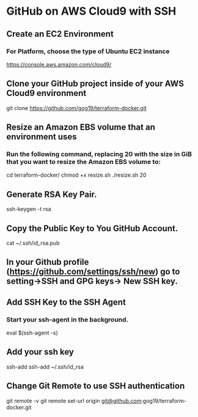 # GitHub on AWS Cloud9 with SSH

## Create an EC2 Environment
### For Platform, choose the type of Ubuntu EC2 instance
https://console.aws.amazon.com/cloud9/

## Clone your GitHub project inside of your AWS Cloud9 environment
<!--mkdir terraform-docker/ && cd terraform-docker/-->
git clone https://github.com/gog19/terraform-docker.git

## Resize an Amazon EBS volume that an environment uses
### Run the following command, replacing 20 with the size in GiB that you want to resize the Amazon EBS volume to:
cd terraform-docker/
chmod +x resize.sh
./resize.sh 20

## Generate RSA Key Pair.
ssh-keygen -t rsa

## Copy the Public Key to You GitHub Account.
cat ~/.ssh/id_rsa.pub
## In your Github profile (https://github.com/settings/ssh/new) go to setting->SSH and GPG keys-> New SSH key.

## Add SSH Key to the SSH Agent
### Start your ssh-agent in the background.
eval $(ssh-agent -s)

## Add your ssh key
ssh-add ssh-add ~/.ssh/id_rsa

## Change Git Remote to use SSH authentication
git remote -v
git remote set-url origin git@github.com:gog19/terraform-docker.git